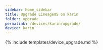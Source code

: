 ```yaml
---
sidebar: home_sidebar
title: Upgrade LineageOS on karin
folder: upgrade
permalink: /devices/karin/upgrade/
device: karin
---
```

{% include templates/device_upgrade.md %}

